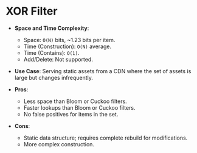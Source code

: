 # XOR Filter

*   **Space and Time Complexity**:
    *   Space: `O(N)` bits, ~1.23 bits per item.
    *   Time (Construction): `O(N)` average.
    *   Time (Contains): `O(1)`.
    *   Add/Delete: Not supported.

*   **Use Case**: Serving static assets from a CDN where the set of assets is large but changes infrequently.

*   **Pros**:
    *   Less space than Bloom or Cuckoo filters.
    *   Faster lookups than Bloom or Cuckoo filters.
    *   No false positives for items in the set.
*   **Cons**:
    *   Static data structure; requires complete rebuild for modifications.
    *   More complex construction.
